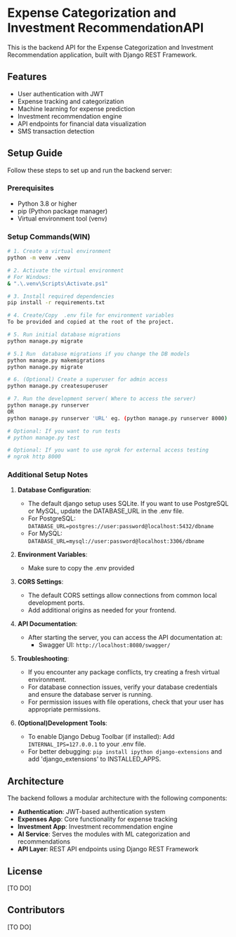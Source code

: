 # Expense Categorization and Investment RecommendationAPI

This is the backend API for the Expense Categorization and Investment Recommendation application, built with Django REST Framework.

## Features

- User authentication with JWT
- Expense tracking and categorization
- Machine learning for expense prediction
- Investment recommendation engine
- API endpoints for financial data visualization
- SMS transaction detection

## Setup Guide

Follow these steps to set up and run the backend server:

### Prerequisites

- Python 3.8 or higher
- pip (Python package manager)
- Virtual environment tool (venv)

### Setup Commands(WIN)

```bash
# 1. Create a virtual environment
python -m venv .venv

# 2. Activate the virtual environment
# For Windows:
& ".\.venv\Scripts\Activate.ps1"

# 3. Install required dependencies
pip install -r requirements.txt

# 4. Create/Copy  .env file for environment variables
To be provided and copied at the root of the project.

# 5. Run initial database migrations
python manage.py migrate

# 5.1 Run  database migrations if you change the DB models
python manage.py makemigrations
python manage.py migrate

# 6. (Optional) Create a superuser for admin access
python manage.py createsuperuser

# 7. Run the development server( Where to access the server)
python manage.py runserver
OR
python manage.py runserver 'URL' eg. (python manage.py runserver 8000)

# Optional: If you want to run tests
# python manage.py test

# Optional: If you want to use ngrok for external access testing
# ngrok http 8000
```

### Additional Setup Notes

1. **Database Configuration**:
   - The default django setup uses SQLite. If you want to use PostgreSQL or MySQL, update the DATABASE_URL in the .env file.
   - For PostgreSQL: `DATABASE_URL=postgres://user:password@localhost:5432/dbname`
   - For MySQL: `DATABASE_URL=mysql://user:password@localhost:3306/dbname`

2. **Environment Variables**:
   - Make sure to copy the .env provided

3. **CORS Settings**:
   - The default CORS settings allow connections from common local development ports.
   - Add additional origins as needed for your frontend.

4. **API Documentation**:
   - After starting the server, you can access the API documentation at:
     - Swagger UI: `http://localhost:8080/swagger/`


5. **Troubleshooting**:
   - If you encounter any package conflicts, try creating a fresh virtual environment.
   - For database connection issues, verify your database credentials and ensure the database server is running.
   - For permission issues with file operations, check that your user has appropriate permissions.

6. **(Optional)Development Tools**:
   - To enable Django Debug Toolbar (if installed): Add `INTERNAL_IPS=127.0.0.1` to your .env file.
   - For better debugging: `pip install ipython django-extensions` and add 'django_extensions' to INSTALLED_APPS.


## Architecture

The backend follows a modular architecture with the following components:

- **Authentication**: JWT-based authentication system
- **Expenses App**: Core functionality for expense tracking
- **Investment App**: Investment recommendation engine
- **AI Service**: Serves the modules with ML categorization and recommendations
- **API Layer**: REST API endpoints using Django REST Framework

## License

[TO DO]

## Contributors

[TO DO]
